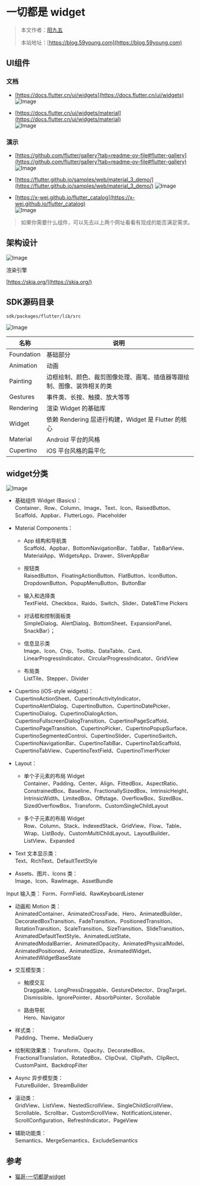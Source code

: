 # 一切都是 widget

> 本文作者：[阳九五](https://github.com/CN-YoungYang)
>
> 本站地址：[https://blog.59young.com](https://blog.59young.com)

## UI组件
### 文档
- [https://docs.flutter.cn/ui/widgets](https://docs.flutter.cn/ui/widgets)  
![Image](https://raw.githubusercontent.com/CN-YoungYang/BlogAssets/refs/heads/master/docs/flutter/基础特性/Flutter_组件/20241115232926.webp)

- [https://docs.flutter.cn/ui/widgets/material](https://docs.flutter.cn/ui/widgets/material)  
![Image](https://raw.githubusercontent.com/CN-YoungYang/BlogAssets/refs/heads/master/docs/flutter/基础特性/Flutter_组件/20241115234358.webp)

### 演示
- [https://github.com/flutter/gallery?tab=readme-ov-file#flutter-gallery](https://github.com/flutter/gallery?tab=readme-ov-file#flutter-gallery)  
![Image](https://raw.githubusercontent.com/CN-YoungYang/BlogAssets/refs/heads/master/docs/flutter/基础特性/Flutter_组件/20241115234016.webp)

- [https://flutter.github.io/samples/web/material_3_demo/](https://flutter.github.io/samples/web/material_3_demo/)
![Image](https://raw.githubusercontent.com/CN-YoungYang/BlogAssets/refs/heads/master/docs/flutter/基础特性/Flutter_组件/20241115234644.webp)

- [https://x-wei.github.io/flutter_catalog](https://x-wei.github.io/flutter_catalog)  
![Image](https://raw.githubusercontent.com/CN-YoungYang/BlogAssets/refs/heads/master/docs/flutter/基础特性/Flutter_组件/20241115234859.webp)

> 如果你需要什么组件，可以先去以上两个网址看看有现成的能否满足需求。

## 架构设计
![Image](https://raw.githubusercontent.com/CN-YoungYang/BlogAssets/refs/heads/master/docs/flutter/基础特性/Flutter_组件/20220617165615.webp)

渲染引擎

[https://skia.org/](https://skia.org/)

## SDK源码目录
`sdk/packages/flutter/lib/src`

![Image](https://raw.githubusercontent.com/CN-YoungYang/BlogAssets/refs/heads/master/docs/flutter/基础特性/Flutter_组件/20220617165900.webp)

| 名称 | 说明 |
| ---- | ---- |
| Foundation | 基础部分 |
| Animation | 动画 |
| Painting | 边框绘制、颜色、裁剪图像处理、画笔、插值器等跟绘制、图像、装饰相关的类 |
| Gestures | 事件类、长按、触摸、放大等等 |
| Rendering | 渲染 Widget 的基础库 |
| Widget | 依赖 Rendering 层进行构建，Widget 是 Flutter 的核心 |
| Material | Android 平台的风格 |
| Cupertino | iOS 平台风格的扁平化 |

## widget分类
![Image](https://raw.githubusercontent.com/CN-YoungYang/BlogAssets/refs/heads/master/docs/flutter/基础特性/Flutter_组件/20220617170539.webp)

- 基础组件 Widget (Basics)：  
Container、Row、Column、Image、Text、Icon、RaisedButton、Scaffold、Appbar、FlutterLogo、Placeholder

- Material Components：
  - App 结构和导航类  
Scaffold、Appbar、BottomNavigationBar、TabBar、TabBarView、MaterialApp、WidgetsApp、Drawer、SliverAppBar

  - 按钮类  
RaisedButton、FloatingActionButton、FlatButton、IconButton、DropdownButton、PopupMenuButton、ButtonBar

  - 输入和选择类  
TextField、Checkbox、Raido、Switch、Slider、Date&Time Pickers

  - 对话框和控制面板类  
SimpleDialog、AlertDialog、BottomSheet、ExpansionPanel、SnackBar）；

  - 信息显示类  
Image、Icon、Chip、Tooltip、DataTable、Card、LinearProgressIndicator、CircularProgressIndicator、GridView

  - 布局类  
ListTile、Stepper、Divider

- Cupertino (iOS-style widgets)：  
CupertinoActionSheet、CupertinoActivityIndicator、CupertinoAlertDialog、CupertinoButton、CupertinoDatePicker、CupertinoDialog、CupertinoDialogAction、CupertinoFullscreenDialogTransition、CupertinoPageScaffold、CupertinoPageTransition、CupertinoPicker、CupertinoPopupSurface、CupertinoSegmentedControl、CupertinoSlider、CupertinoSwitch、CupertinoNavigationBar、CupertinoTabBar、CupertinoTabScaffold、CupertinoTabView、CupertinoTextField、CupertinoTimerPicker

- Layout：
  - 单个子元素的布局 Widget  
Container、Padding、Center、Align、FittedBox、AspectRatio、ConstrainedBox、Baseline、FractionallySizedBox、IntrinsicHeight、IntrinsicWidth、LimitedBox、Offstage、OverflowBox、SizedBox、SizedOverflowBox、Transform、CustomSingleChildLayout

  - 多个子元素的布局 Widget  
Row、Column、Stack、IndexedStack、GridView、Flow、Table、Wrap、ListBody、CustomMultiChildLayout、LayoutBuilder、ListView、Expanded

- Text 文本显示类：  
Text、RichText、DefaultTextStyle

- Assets、图片、Icons 类：  
Image、Icon、RawImage、AssetBundle

Input 输入类：
Form、FormField、RawKeyboardListener

- 动画和 Motion 类：  
AnimatedContainer、AnimatedCrossFade、Hero、AnimatedBuilder、DecoratedBoxTransition、FadeTransition、PositionedTransition、RotationTransition、ScaleTransition、SizeTransition、SlideTransition、AnimatedDefaultTextStyle、AnimatedListState、AnimatedModalBarrier、AnimatedOpacity、AnimatedPhysicalModel、AnimatedPositioned、AnimatedSize、AnimatedWidget、AnimatedWidgetBaseState

- 交互模型类：
  - 触摸交互  
Draggable、LongPressDraggable、GestureDetector、DragTarget、Dismissible、IgnorePointer、AbsorbPointer、Scrollable

  - 路由导航  
Hero、Navigator

- 样式类：  
Padding、Theme、MediaQuery

- 绘制和效果类： 
Transform、Opacity、DecoratedBox、FractionalTranslation、RotatedBox、ClipOval、ClipPath、ClipRect、CustomPaint、BackdropFilter

- Async 异步模型类：  
FutureBuilder、StreamBuilder

- 滚动类：  
GridView、ListView、NestedScrollView、SingleChildScrollView、Scrollable、Scrollbar、CustomScrollView、NotificationListener、ScrollConfiguration、RefreshIndicator、PageView

- 辅助功能类：  
Semantics、MergeSemantics、ExcludeSemantics

## 参考
- [猫哥-一切都是widget](https://ducafecat.com/course/flutter-quickstart-learn/2-2-widgets)